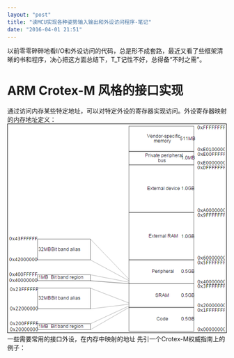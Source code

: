 ```yaml
---
layout: "post"
title: "读MCU实现各种姿势输入输出和外设访问程序-笔记"
date: "2016-04-01 21:51"
---
```

以前零零碎碎地看I/O和外设访问的代码，总是形不成套路，最近又看了些框架清晰的书和程序，决心把这方面总结下，T_T记性不好，总得备“不时之需”。

# ARM Crotex-M 风格的接口实现
通过访问内存某些特定地址，可以对特定外设的寄存器实现访问。外设寄存器映射的内存地址定义：
![memary](/images/memary.png)
一些需要常用的接口外设，在内存中映射的地址
先引一个Crotex-M权威指南上的例子：
